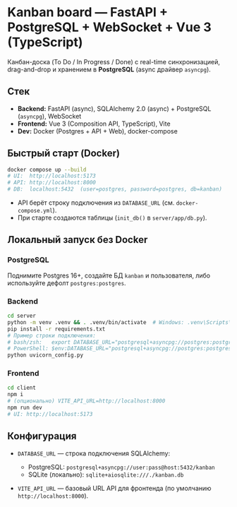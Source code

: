 # Kanban board — FastAPI + PostgreSQL + WebSocket + Vue 3 (TypeScript)

Канбан-доска (To Do / In Progress / Done) с real-time синхронизацией, drag-and-drop и хранением в **PostgreSQL** (async драйвер `asyncpg`).

## Стек
- **Backend:** FastAPI (async), SQLAlchemy 2.0 (async) + PostgreSQL (`asyncpg`), WebSocket
- **Frontend:** Vue 3 (Composition API, TypeScript), Vite
- **Dev:** Docker (Postgres + API + Web), docker-compose

## Быстрый старт (Docker)
```bash
docker compose up --build
# UI:  http://localhost:5173
# API: http://localhost:8000
# DB:  localhost:5432  (user=postgres, password=postgres, db=kanban)
````

* API берёт строку подключения из `DATABASE_URL` (см. `docker-compose.yml`).
* При старте создаются таблицы (`init_db()` в `server/app/db.py`).

## Локальный запуск без Docker

### PostgreSQL

Поднимите Postgres 16+, создайте БД `kanban` и пользователя, либо используйте дефолт `postgres:postgres`.

### Backend

```bash
cd server
python -m venv .venv && . .venv/bin/activate  # Windows: .venv\Scripts\activate
pip install -r requirements.txt
# Пример строки подключения:
# bash/zsh:   export DATABASE_URL="postgresql+asyncpg://postgres:postgres@localhost:5432/kanban"
# PowerShell: $env:DATABASE_URL="postgresql+asyncpg://postgres:postgres@localhost:5432/kanban"
python uvicorn_config.py
```

### Frontend

```bash
cd client
npm i
# (опционально) VITE_API_URL=http://localhost:8000
npm run dev
# UI: http://localhost:5173
```

## Конфигурация

* `DATABASE_URL` — строка подключения SQLAlchemy:

  * PostgreSQL: `postgresql+asyncpg://user:pass@host:5432/kanban`
  * SQLite (локально): `sqlite+aiosqlite:///./kanban.db`
* `VITE_API_URL` — базовый URL API для фронтенда (по умолчанию `http://localhost:8000`).